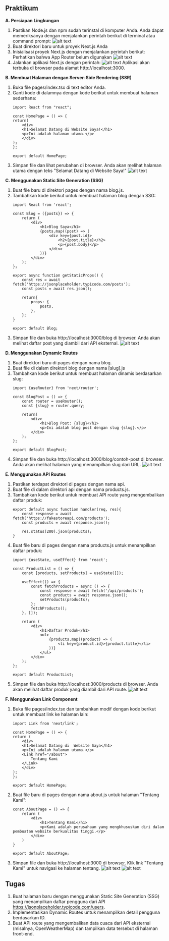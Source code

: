 ## Praktikum
**A. Persiapan Lingkungan**
1. Pastikan Node.js dan npm sudah terinstal di komputer Anda. Anda dapat memeriksanya dengan
menjalankan perintah berikut di terminal atau command prompt:
![alt text](img/1.png)
2. Buat direktori baru untuk proyek Next.js Anda
3. Inisialisasi proyek Next.js dengan menjalankan perintah berikut: Perhatikan bahwa App Router
belum digunakan
![alt text](img/2.png)
4. Jalankan aplikasi Next.js dengan perintah:
    ![alt text](img/3.png)
    Aplikasi akan terbuka di browser pada alamat http://localhost:3000.

**B. Membuat Halaman dengan Server-Side Rendering (SSR)**
1. Buka file pages/index.tsx di text editor Anda.
2. Ganti kode di dalamnya dengan kode berikut untuk membuat halaman sederhana:
    ```
    import React from "react";

    const HomePage = () => {
    return(
        <div>
        <h1>Selamat Datang di Website Saya!</h1>
        <p>Ini adalah halaman utama.</p>
        </div>
    );
    };

    export default HomePage;
    ```
3. Simpan file dan lihat perubahan di browser. Anda akan melihat halaman utama dengan teks
"Selamat Datang di Website Saya!"
![alt text](img/4.png)

**C. Menggunakan Static Site Generation (SSG)**
1. Buat file baru di direktori pages dengan nama blog.js.
2. Tambahkan kode berikut untuk membuat halaman blog dengan SSG:
    ```
    import React from 'react';

    const Blog = ({posts}) => {
        return (
            <div>
                <h1>Blog Saya</h1>
                {posts.map((post) => (
                    <div key={post.id}>
                        <h2>{post.title}</h2>
                        <p>{post.body}</p>
                    </div>  
                ))}
            </div>
        );
    };

    export async function getStaticProps() {
        const res = await fetch('https://jsonplaceholder.typicode.com/posts');
        const posts = await res.json();

        return{
            props: {
                posts,
            },
        };
    }

    export default Blog;
    ```
3. Simpan file dan buka http://localhost:3000/blog di browser. Anda akan melihat daftar post yang
diambil dari API eksternal.
![alt text](img/5.png)

**D. Menggunakan Dynamic Routes**
1. Buat direktori baru di pages dengan nama blog.
2. Buat file di dalam direktori blog dengan nama [slug].js
3. Tambahkan kode berikut untuk membuat halaman dinamis berdasarkan slug:
    ```
    import {useRouter} from 'next/router';

    const BlogPost = () => {
        const router = useRouter();
        const {slug} = router.query;
        
        return(
            <div>
                <h1>Blog Post: {slug}</h1>
                <p>Ini adalah blog post dengan slug {slug}.</p>
            </div>
        );
    };

    export default BlogPost;
    ```
4. Simpan file dan buka http://localhost:3000/blog/contoh-post di browser. Anda akan melihat
halaman yang menampilkan slug dari URL.
![alt text](img/6.png)

**E. Menggunakan API Routes**
1. Pastikan terdapat direktori di pages dengan nama api.
2. Buat file di dalam direktori api dengan nama products.js.
3. Tambahkan kode berikut untuk membuat API route yang mengembalikan daftar produk:
    ```
    export default async function handler(req, res){
        const response = await fetch('https://fakestoreapi.com/products');
        const products = await response.json();

        res.status(200).json(products);
    }
    ```
4. Buat file baru di pages dengan nama products.js untuk menampilkan daftar produk:
    ```
    import {useState, useEffect} from 'react';

    const ProductList = () => {
        const [products, setProducts] = useState([]);

        useEffect(() => {
            const fetchProducts = async () => {
                const response = await fetch('/api/products');
                const products = await response.json();
                setProducts(products);
            };
            fetchProducts();
        }, []);

        return (
            <div>
                <h1>Daftar Produk</h1>
                <ul>
                    {products.map((product) => (
                        <li key={product.id}>{product.title}</li>
                    ))}
                </ul>
            </div>
        );
    };

    export default ProductList;
    ```
5. Simpan file dan buka http://localhost:3000/products di browser. Anda akan melihat daftar
produk yang diambil dari API route.
![alt text](img/7.png)

**F. Menggunakan Link Component**
1. Buka file pages/index.tsx dan tambahkan modif dengan kode berikut untuk membuat link ke
halaman lain:
    ```
    import Link from 'next/link';

    const HomePage = () => {
    return (
        <div>
        <h1>Selamat Datang di  Website Saya</h1>
        <p>Ini adalah halaman utama.</p>
        <Link href="/about">
            Tentang Kami
        </Link>
        </div>
    );
    };

    export default HomePage;
    ```
2. Buat file baru di pages dengan nama about.js untuk halaman "Tentang Kami":
    ```
    const AboutPage = () => {
        return (
            <div>
                <h1>Tentang Kami</h1>
                <p>Kami adalah perusahaan yang mengkhususkan diri dalam pembuatan website berkualitas tinggi.</p>
            </div>
        )
    }

    export default AboutPage;
    ```
3. Simpan file dan buka http://localhost:3000 di browser. Klik link "Tentang Kami" untuk navigasi
ke halaman tentang.
![alt text](img/8.png)
![alt text](img/9.png)

## Tugas 
1. Buat halaman baru dengan menggunakan Static Site Generation (SSG) yang menampilkan daftar
pengguna dari API https://jsonplaceholder.typicode.com/users.
2. Implementasikan Dynamic Routes untuk menampilkan detail pengguna berdasarkan ID.
3. Buat API route yang mengembalikan data cuaca dari API eksternal (misalnya,
OpenWeatherMap) dan tampilkan data tersebut di halaman front-end.
